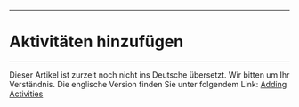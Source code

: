 ****
# Aktivitäten hinzufügen 
---

Dieser Artikel ist zurzeit noch nicht ins Deutsche übersetzt. Wir bitten um Ihr Verständnis. Die englische Version finden Sie unter folgendem Link: [Adding Activities](https://help.toladata.com/en/toladata-course/lesson-3-new-program-setup/adding-activities.html)









